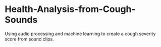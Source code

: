 # Health-Analysis-from-Cough-Sounds
 Using audio processing and machine learning to create a cough severity score from sound clips.
